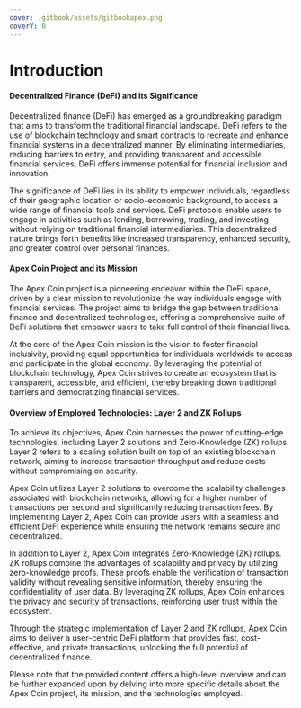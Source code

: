 ```yaml
---
cover: .gitbook/assets/gitbookapex.png
coverY: 0
---
```


# Introduction

#### Decentralized Finance (DeFi) and its Significance

Decentralized finance (DeFi) has emerged as a groundbreaking paradigm that aims to transform the traditional financial landscape. DeFi refers to the use of blockchain technology and smart contracts to recreate and enhance financial systems in a decentralized manner. By eliminating intermediaries, reducing barriers to entry, and providing transparent and accessible financial services, DeFi offers immense potential for financial inclusion and innovation.

The significance of DeFi lies in its ability to empower individuals, regardless of their geographic location or socio-economic background, to access a wide range of financial tools and services. DeFi protocols enable users to engage in activities such as lending, borrowing, trading, and investing without relying on traditional financial intermediaries. This decentralized nature brings forth benefits like increased transparency, enhanced security, and greater control over personal finances.

#### Apex Coin Project and its Mission

The Apex Coin project is a pioneering endeavor within the DeFi space, driven by a clear mission to revolutionize the way individuals engage with financial services. The project aims to bridge the gap between traditional finance and decentralized technologies, offering a comprehensive suite of DeFi solutions that empower users to take full control of their financial lives.

At the core of the Apex Coin mission is the vision to foster financial inclusivity, providing equal opportunities for individuals worldwide to access and participate in the global economy. By leveraging the potential of blockchain technology, Apex Coin strives to create an ecosystem that is transparent, accessible, and efficient, thereby breaking down traditional barriers and democratizing financial services.

#### Overview of Employed Technologies: Layer 2 and ZK Rollups

To achieve its objectives, Apex Coin harnesses the power of cutting-edge technologies, including Layer 2 solutions and Zero-Knowledge (ZK) rollups. Layer 2 refers to a scaling solution built on top of an existing blockchain network, aiming to increase transaction throughput and reduce costs without compromising on security.

Apex Coin utilizes Layer 2 solutions to overcome the scalability challenges associated with blockchain networks, allowing for a higher number of transactions per second and significantly reducing transaction fees. By implementing Layer 2, Apex Coin can provide users with a seamless and efficient DeFi experience while ensuring the network remains secure and decentralized.

In addition to Layer 2, Apex Coin integrates Zero-Knowledge (ZK) rollups. ZK rollups combine the advantages of scalability and privacy by utilizing zero-knowledge proofs. These proofs enable the verification of transaction validity without revealing sensitive information, thereby ensuring the confidentiality of user data. By leveraging ZK rollups, Apex Coin enhances the privacy and security of transactions, reinforcing user trust within the ecosystem.

Through the strategic implementation of Layer 2 and ZK rollups, Apex Coin aims to deliver a user-centric DeFi platform that provides fast, cost-effective, and private transactions, unlocking the full potential of decentralized finance.

Please note that the provided content offers a high-level overview and can be further expanded upon by delving into more specific details about the Apex Coin project, its mission, and the technologies employed.
